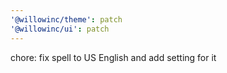 ```yaml
---
'@willowinc/theme': patch
'@willowinc/ui': patch
---
```


chore: fix spell to US English and add setting for it
